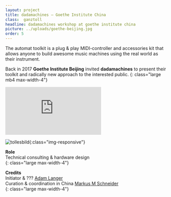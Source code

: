 ```yaml
---
layout: project
title: dadamachines – Goethe Institute China
class:  ganztoll
headline: dadamachines workshop at goethe institute china
picture: ../uploads/goethe-beijing.jpg
order: 5
---
```


The automat toolkit is a plug & play MIDI-controller and accessories kit that allows anyone to build awesome music machines using the real world as their instrument.


Back in 2017 **Goethe Institute Beijing** invited **dadamachines** to present
their toolkit and radically new approach to the interested public.
{: class="large mb4 max-width-4"}


<div class='embed-container'><iframe src='https://www.youtube.com/embed/MczGVLDbZF8' frameborder='0' allowfullscreen></iframe></div>

![tollesbild](../uploads/goethe-beijing.jpg){:class="img-responsive"}

**Role**  
Technical consulting & hardware design    
{: class="large max-width-4"}

**Credits**  
Initiator & ??? [Adam Langer](https://neulantvanexel.de/)  
Curation & coordination in China [Markus M Schneider](http://zmors.de)  
{: class="large max-width-4"}